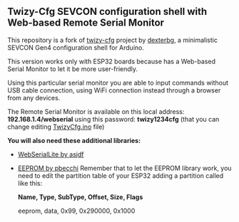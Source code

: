 ## Twizy-Cfg SEVCON configuration shell with Web-based Remote Serial Monitor ##
This repository is a fork of [twizy-cfg](https://github.com/dexterbg/Twizy-Cfg) project by [dexterbg](https://github.com/dexterbg), a minimalistic SEVCON Gen4 configuration shell for Arduino.

This version works only with ESP32 boards because has a Web-based Serial Monitor to let it be more user-friendly.

Using this particular serial monitor you are able to input commands without USB cable connection, using WiFi connection instead through a browser from any devices.

The Remote Serial Monitor is available on this local address: **192.168.1.4/webserial** using this password: **twizy1234cfg** (that you can change editing [TwizyCfg.ino]() file)

**You will also need these additional libraries:**

* [WebSerialLite by asjdf](https://github.com/asjdf/WebSerialLite)
* [EEPROM by pbecchi](https://github.com/pbecchi/arduino-esp32/tree/EEprom_library/libraries/EEPROM)
  Remember that to let the EEPROM library work, you need to edit the partition table of your ESP32 adding a partition called like this:
  
  **Name,   Type, SubType, Offset,    Size,   Flags**
  
  eeprom,   data, 0x99,    0x290000,  0x1000
